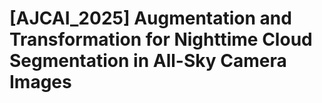 # [AJCAI_2025] Augmentation and Transformation for Nighttime Cloud Segmentation in All-Sky Camera Images

